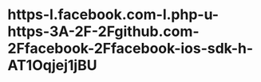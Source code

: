 # https-l.facebook.com-l.php-u-https-3A-2F-2Fgithub.com-2Ffacebook-2Ffacebook-ios-sdk-h-AT1Oqjej1jBU